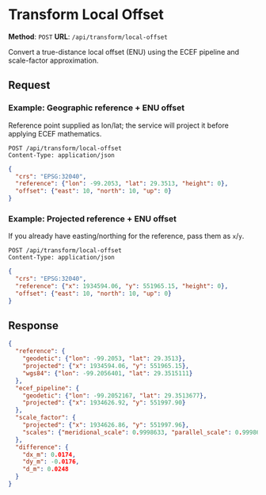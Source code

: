 # Transform Local Offset

**Method**: `POST`
**URL**: `/api/transform/local-offset`

Convert a true-distance local offset (ENU) using the ECEF pipeline and scale-factor approximation.

## Request

### Example: Geographic reference + ENU offset
Reference point supplied as lon/lat; the service will project it before applying ECEF mathematics.

```http
POST /api/transform/local-offset
Content-Type: application/json
```

```json
{
  "crs": "EPSG:32040",
  "reference": {"lon": -99.2053, "lat": 29.3513, "height": 0},
  "offset": {"east": 10, "north": 10, "up": 0}
}
```

### Example: Projected reference + ENU offset
If you already have easting/northing for the reference, pass them as `x`/`y`.

```http
POST /api/transform/local-offset
Content-Type: application/json
```

```json
{
  "crs": "EPSG:32040",
  "reference": {"x": 1934594.06, "y": 551965.15, "height": 0},
  "offset": {"east": 10, "north": 10, "up": 0}
}
```

## Response
```json
{
  "reference": {
    "geodetic": {"lon": -99.2053, "lat": 29.3513},
    "projected": {"x": 1934594.06, "y": 551965.15},
    "wgs84": {"lon": -99.2056401, "lat": 29.3515111}
  },
  "ecef_pipeline": {
    "geodetic": {"lon": -99.2052167, "lat": 29.3513677},
    "projected": {"x": 1934626.92, "y": 551997.90}
  },
  "scale_factor": {
    "projected": {"x": 1934626.86, "y": 551997.96},
    "scales": {"meridional_scale": 0.9998633, "parallel_scale": 0.9998633}
  },
  "difference": {
    "dx_m": 0.0174,
    "dy_m": -0.0176,
    "d_m": 0.0248
  }
}
```
